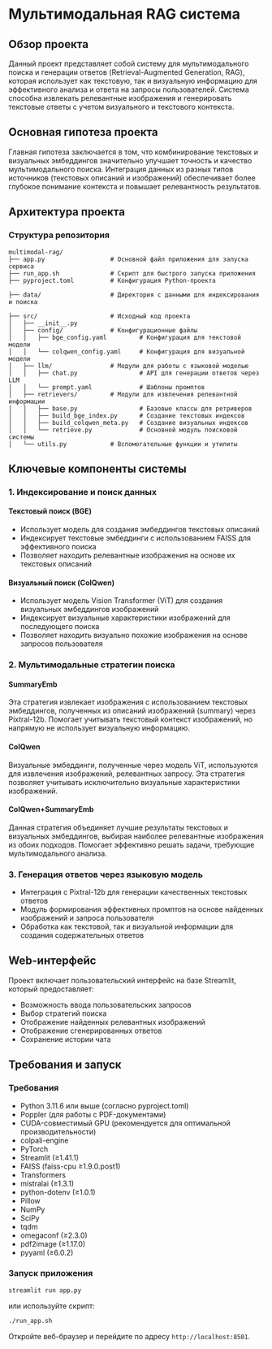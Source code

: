 # Мультимодальная RAG система

## Обзор проекта

Данный проект представляет собой систему для мультимодального поиска и генерации ответов (Retrieval-Augmented Generation, RAG), которая использует как текстовую, так и визуальную информацию для эффективного анализа и ответа на запросы пользователей. Система способна извлекать релевантные изображения и генерировать текстовые ответы с учетом визуального и текстового контекста.

## Основная гипотеза проекта

Главная гипотеза заключается в том, что комбинирование текстовых и визуальных эмбеддингов значительно улучшает точность и качество мультимодального поиска. Интеграция данных из разных типов источников (текстовых описаний и изображений) обеспечивает более глубокое понимание контекста и повышает релевантность результатов.

## Архитектура проекта

### Структура репозитория
```
multimodal-rag/
├── app.py                  # Основной файл приложения для запуска сервиса
├── run_app.sh              # Скрипт для быстрого запуска приложения
├── pyproject.toml          # Конфигурация Python-проекта         

├── data/                   # Директория с данными для индексирования и поиска

├── src/                    # Исходный код проекта
│   ├── __init__.py
│   ├── config/             # Конфигурационные файлы
│   │   ├── bge_config.yaml         # Конфигурация для текстовой модели
│   │   └── colqwen_config.yaml     # Конфигурация для визуальной модели
│   ├── llm/                # Модули для работы с языковой моделью
│   │   ├── chat.py                 # API для генерации ответов через LLM
│   │   └── prompt.yaml             # Шаблоны промптов
│   ├── retrievers/         # Модули для извлечения релевантной информации
│   │   ├── base.py                 # Базовые классы для ретриверов
│   │   ├── build_bge_index.py      # Создание текстовых индексов
│   │   ├── build_colqwen_meta.py   # Создание визуальных индексов
│   │   └── retrieve.py             # Основной модуль поисковой системы
│   └── utils.py            # Вспомогательные функции и утилиты
```


## Ключевые компоненты системы

### 1. Индексирование и поиск данных

#### Текстовый поиск (BGE)
- Использует модель для создания эмбеддингов текстовых описаний
- Индексирует текстовые эмбеддинги с использованием FAISS для эффективного поиска
- Позволяет находить релевантные изображения на основе их текстовых описаний

#### Визуальный поиск (ColQwen)
- Использует модель Vision Transformer (ViT) для создания визуальных эмбеддингов изображений
- Индексирует визуальные характеристики изображений для последующего поиска
- Позволяет находить визуально похожие изображения на основе запросов пользователя

### 2. Мультимодальные стратегии поиска

#### SummaryEmb
Эта стратегия извлекает изображения с использованием текстовых эмбеддингов, полученных из описаний изображений (summary) через Pixtral-12b. Помогает учитывать текстовый контекст изображений, но напрямую не использует визуальную информацию.

#### ColQwen
Визуальные эмбеддинги, полученные через модель ViT, используются для извлечения изображений, релевантных запросу. Эта стратегия позволяет учитывать исключительно визуальные характеристики изображений.

#### ColQwen+SummaryEmb
Данная стратегия объединяет лучшие результаты текстовых и визуальных эмбеддингов, выбирая наиболее релевантные изображения из обоих подходов. Помогает эффективно решать задачи, требующие мультимодального анализа.

### 3. Генерация ответов через языковую модель

- Интеграция с Pixtral-12b для генерации качественных текстовых ответов
- Модуль формирования эффективных промптов на основе найденных изображений и запроса пользователя
- Обработка как текстовой, так и визуальной информации для создания содержательных ответов

## Web-интерфейс

Проект включает пользовательский интерфейс на базе Streamlit, который предоставляет:
- Возможность ввода пользовательских запросов
- Выбор стратегий поиска
- Отображение найденных релевантных изображений
- Отображение сгенерированных ответов
- Сохранение истории чата

## Требования и запуск

### Требования
- Python 3.11.6 или выше (согласно pyproject.toml)
- Poppler (для работы с PDF-документами)
- CUDA-совместимый GPU (рекомендуется для оптимальной производительности)
- colpali-engine
- PyTorch
- Streamlit (≥1.41.1)
- FAISS (faiss-cpu ≥1.9.0.post1)
- Transformers
- mistralai (≥1.3.1)
- python-dotenv (≥1.0.1)
- Pillow
- NumPy
- SciPy
- tqdm
- omegaconf (≥2.3.0)
- pdf2image (≥1.17.0)
- pyyaml (≥6.0.2)

### Запуск приложения

```bash
streamlit run app.py
```
или используйте скрипт:
```bash
./run_app.sh
```

Откройте веб-браузер и перейдите по адресу `http://localhost:8501`.
